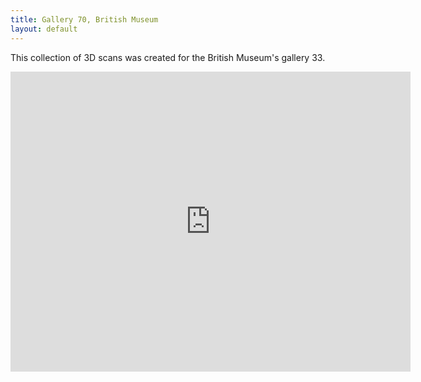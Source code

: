 ```yaml
---
title: Gallery 70, British Museum
layout: default
---
```


This collection of 3D scans was created for the British Museum's gallery 33.

<div class="embed-responsive embed-responsive-16by9">

  <iframe title="A 3D model" width="640" height="480" src="https://sketchfab.com/playlists/embed?collection=8dc2f934321a4f33a907acc8f0ab4795" frameborder="0" allow="autoplay; fullscreen; vr" mozallowfullscreen="true" webkitallowfullscreen="true"></iframe>


</div>
